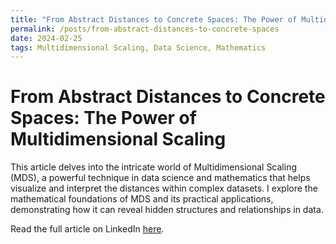 ```yaml
---
title: "From Abstract Distances to Concrete Spaces: The Power of Multidimensional Scaling"
permalink: /posts/from-abstract-distances-to-concrete-spaces
date: 2024-02-25
tags: Multidimensional Scaling, Data Science, Mathematics
---
```


# From Abstract Distances to Concrete Spaces: The Power of Multidimensional Scaling

This article delves into the intricate world of Multidimensional Scaling (MDS), a powerful technique in data science and mathematics that helps visualize and interpret the distances within complex datasets. I explore the mathematical foundations of MDS and its practical applications, demonstrating how it can reveal hidden structures and relationships in data.

Read the full article on LinkedIn [here](https://www.linkedin.com/pulse/from-abstract-distances-concrete-spaces-power-scaling-shubham-thorat-vozac/?trackingId=Y%2BWFHyeaPuqKfRqc%2BaoVWg%3D%3D).
